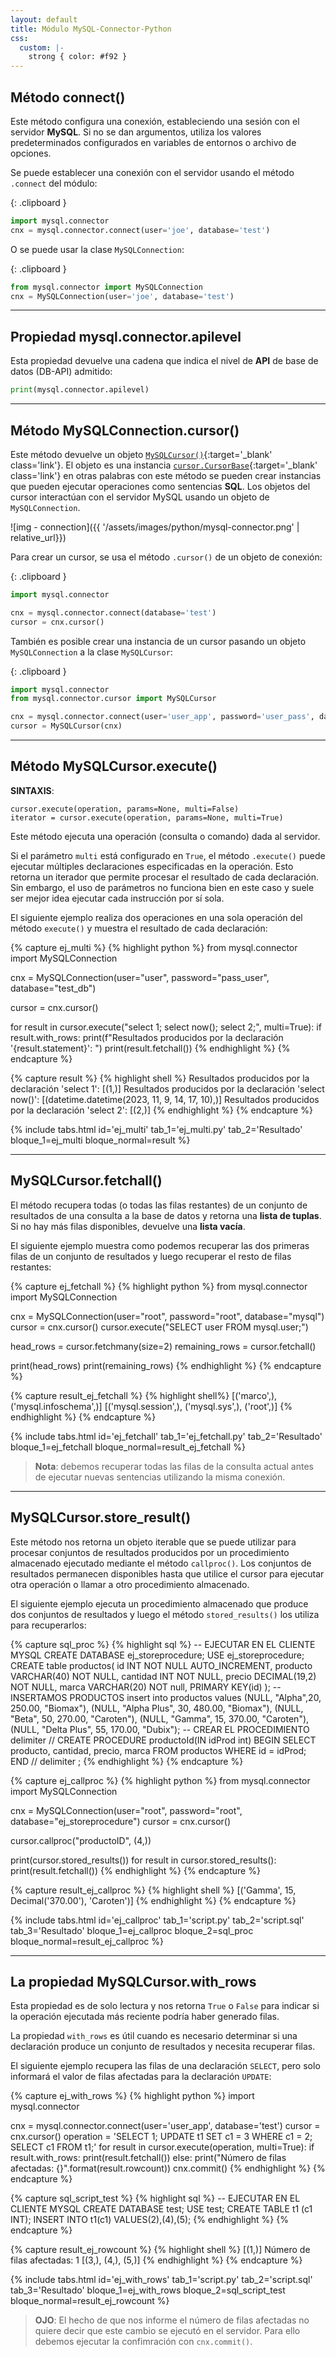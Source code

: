 ```yaml
---
layout: default
title: Módulo MySQL-Connector-Python
css:
  custom: |-
    strong { color: #f92 }
---
```


## Método connect()

Este método configura una conexión, estableciendo una sesión con el servidor **MySQL**. Si no se dan argumentos, utiliza los valores predeterminados configurados en variables de entornos o archivo de opciones.

Se puede establecer una conexión con el servidor usando el método `.connect` del módulo:

{: .clipboard }
```py
import mysql.connector
cnx = mysql.connector.connect(user='joe', database='test')
```

O se puede usar la clase `MySQLConnection`:

{: .clipboard }
```py
from mysql.connector import MySQLConnection
cnx = MySQLConnection(user='joe', database='test')
```

---

## Propiedad mysql.connector.apilevel

Esta propiedad devuelve una cadena que indica el nivel de **API** de base de datos (DB-API) admitido:

```py
print(mysql.connector.apilevel)
```

---

## Método MySQLConnection.cursor()

Este método devuelve un objeto [`MySQLCursor()`](https://dev.mysql.com/doc/connector-python/en/connector-python-api-mysqlcursor.html){:target='_blank' class='link'}. El objeto es una instancia [`cursor.CursorBase`](https://dev.mysql.com/doc/connector-python/en/connector-python-api-mysqlcursor.html){:target='_blank' class='link'} en otras palabras con este método se pueden crear instancias que pueden ejecutar operaciones como sentencias **SQL**. Los objetos del cursor interactúan con el servidor MySQL usando un objeto de `MySQLConnection`.

![img - connection]({{ '/assets/images/python/mysql-connector.png' | relative_url}})

Para crear un cursor, se usa el método `.cursor()` de un objeto de conexión:

{: .clipboard }
```py
import mysql.connector

cnx = mysql.connector.connect(database='test')
cursor = cnx.cursor()
```

También es posible crear una instancia de un cursor pasando un objeto `MySQLConnection` a la clase `MySQLCursor`:

{: .clipboard }
```py
import mysql.connector
from mysql.connector.cursor import MySQLCursor

cnx = mysql.connector.connect(user='user_app', password='user_pass', database='test')
cursor = MySQLCursor(cnx)
```

---

## Método MySQLCursor.execute()

**SINTAXIS**:

```plaintext
cursor.execute(operation, params=None, multi=False)
iterator = cursor.execute(operation, params=None, multi=True)
```

Este método ejecuta una operación (consulta o comando) dada al servidor.

Si el parámetro `multi` está configurado en `True`, el método `.execute()` puede ejecutar múltiples declaraciones especificadas en la operación. Esto retorna un iterador que permite procesar el resultado de cada declaración. Sin embargo, el uso de parámetros no funciona bien en este caso y suele ser mejor idea ejecutar cada instrucción por sí sola.

El siguiente ejemplo realiza dos operaciones en una sola operación del método `execute()` y muestra el resultado de cada declaración:

{% capture ej_multi %}
{% highlight python %}
from mysql.connector import MySQLConnection

cnx = MySQLConnection(user="user", password="pass_user", database="test_db")

cursor = cnx.cursor()

for result in cursor.execute("select 1; select now(); select 2;", multi=True):
    if result.with_rows:
        print(f"Resultados producidos por la declaración '{result.statement}': ")
        print(result.fetchall())
{% endhighlight %}
{% endcapture %}

{% capture result %}
{% highlight shell %}
Resultados producidos por la declaración 'select 1':
[(1,)]
Resultados producidos por la declaración 'select now()':
[(datetime.datetime(2023, 11, 9, 14, 17, 10),)]
Resultados producidos por la declaración 'select 2':
[(2,)]
{% endhighlight %}
{% endcapture %}

{% include tabs.html
	id='ej_multi'
	tab_1='ej_multi.py'
	tab_2='Resultado'
	bloque_1=ej_multi
	bloque_normal=result
%}

---

## MySQLCursor.fetchall()

El método recupera todas (o todas las filas restantes) de un conjunto de resultados de una consulta a la base de datos y retorna una **lista de tuplas**. Si no hay más filas disponibles, devuelve una **lista vacía**.


El siguiente ejemplo muestra como podemos recuperar las dos primeras filas de un conjunto de resultados y luego recuperar el resto de filas restantes:

{% capture ej_fetchall %}
{% highlight python %}
from mysql.connector import MySQLConnection

cnx = MySQLConnection(user="root", password="root", database="mysql")
cursor = cnx.cursor()
cursor.execute("SELECT user FROM mysql.user;")

head_rows = cursor.fetchmany(size=2)
remaining_rows = cursor.fetchall()

print(head_rows)
print(remaining_rows)
{% endhighlight %}
{% endcapture %}

{% capture result_ej_fetchall %}
{% highlight shell%}
[('marco',), ('mysql.infoschema',)]
[('mysql.session',), ('mysql.sys',), ('root',)]
{% endhighlight %}
{% endcapture %}

{% include tabs.html
	id='ej_fetchall'
	tab_1='ej_fetchall.py'
	tab_2='Resultado'
	bloque_1=ej_fetchall
	bloque_normal=result_ej_fetchall
%}

> **Nota**: debemos recuperar todas las filas de la consulta actual antes de ejecutar nuevas sentencias utilizando la misma conexión.

---

## MySQLCursor.store_result()

Este método nos retorna un objeto iterable que se puede utilizar para procesar conjuntos de resultados producidos por un procedimiento almacenado ejecutado mediante el método `callproc()`. Los conjuntos de resultados permanecen disponibles hasta que utilice el cursor para ejecutar otra operación o llamar a otro procedimiento almacenado.

El siguiente ejemplo ejecuta un procedimiento almacenado que produce dos conjuntos de resultados y luego el método `stored_results()` los utiliza para recuperarlos:

{% capture sql_proc %}
{% highlight sql %}
-- EJECUTAR EN EL CLIENTE MYSQL
CREATE DATABASE ej_storeprocedure;
USE ej_storeprocedure;
CREATE table productos(
   id INT NOT NULL AUTO_INCREMENT,
   producto VARCHAR(40) NOT NULL,
   cantidad INT NOT NULL,
   precio DECIMAL(19,2) NOT NULL,
   marca VARCHAR(20) NOT null,
   PRIMARY KEY(id)
);
-- INSERTAMOS PRODUCTOS 
insert into productos values
(NULL, "Alpha",20, 250.00, "Biomax"),
(NULL, "Alpha Plus", 30, 480.00, "Biomax"),
(NULL, "Beta", 50, 270.00, "Caroten"),
(NULL, "Gamma", 15, 370.00, "Caroten"),
(NULL, "Delta Plus", 55, 170.00, "Dubix");
-- CREAR EL PROCEDIMIENTO
delimiter //
CREATE PROCEDURE productoId(IN idProd int)
BEGIN
	SELECT producto, cantidad, precio, marca
	FROM productos WHERE id = idProd;
END //
delimiter ;
{% endhighlight %}
{% endcapture %}

{% capture ej_callproc %}
{% highlight python %}
from mysql.connector import MySQLConnection

cnx = MySQLConnection(user="root", password="root", database="ej_storeprocedure")
cursor = cnx.cursor()

cursor.callproc("productoID", (4,))

print(cursor.stored_results())
for result in cursor.stored_results():
    print(result.fetchall())
{% endhighlight %}
{% endcapture %}

{% capture result_ej_callproc %}
{% highlight shell %}
[('Gamma', 15, Decimal('370.00'), 'Caroten')]
{% endhighlight %}
{% endcapture %}

{% include tabs.html
	id='ej_callproc'
	tab_1='script.py'
	tab_2='script.sql'
	tab_3='Resultado'
	bloque_1=ej_callproc
	bloque_2=sql_proc
	bloque_normal=result_ej_callproc
%}

---

## La propiedad MySQLCursor.with_rows

Esta propiedad es de solo lectura y nos retorna `True` o `False` para indicar si la operación ejecutada más reciente podría haber generado filas.

La propiedad `with_rows` es útil cuando es necesario determinar si una declaración produce un conjunto de resultados y necesita recuperar filas.

El siguiente ejemplo recupera las filas de una declaración `SELECT`, pero solo informará el valor de filas afectadas para la declaración `UPDATE`:

{% capture ej_with_rows %}
{% highlight python %}
import mysql.connector

cnx = mysql.connector.connect(user='user_app', database='test')
cursor = cnx.cursor()
operation = 'SELECT 1; UPDATE t1 SET c1 = 3 WHERE c1 = 2; SELECT c1 FROM t1;'
for result in cursor.execute(operation, multi=True):
  if result.with_rows:
    print(result.fetchall())
  else:
    print("Número de filas afectadas: {}".format(result.rowcount))
cnx.commit()
{% endhighlight %}
{% endcapture %}

{% capture sql_script_test %}
{% highlight sql %}
-- EJECUTAR EN EL CLIENTE MYSQL
CREATE DATABASE test;
USE test;
CREATE TABLE t1 (c1 INT);
INSERT INTO t1(c1) VALUES(2),(4),(5);
{% endhighlight %}
{% endcapture %}

{% capture result_ej_rowcount %}
{% highlight shell %}
[(1,)]
Número de filas afectadas: 1
[(3,), (4,), (5,)]
{% endhighlight %}
{% endcapture %}

{% include tabs.html
	id='ej_with_rows'
	tab_1='script.py'
	tab_2='script.sql'
	tab_3='Resultado'
	bloque_1=ej_with_rows
	bloque_2=sql_script_test
	bloque_normal=result_ej_rowcount
%}

> **OJO**: El hecho de que nos informe el número de filas afectadas no quiere decir que este cambio se ejecutó en el servidor. Para ello debemos ejecutar la confimración con `cnx.commit()`.

